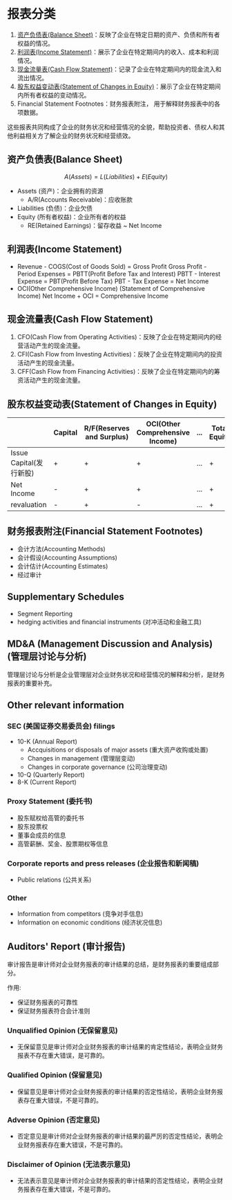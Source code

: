 # 报表分类

1. [资产负债表(Balance Sheet)](#资产负债表balance-sheet)：反映了企业在特定日期的资产、负债和所有者权益的情况。
2. [利润表(Income Statement)](#利润表income-statement)：展示了企业在特定期间内的收入、成本和利润情况。
3. [现金流量表(Cash Flow Statement)](#现金流量表cash-flow-statement)：记录了企业在特定期间内的现金流入和流出情况。
4. [股东权益变动表(Statement of Changes in Equity)](#股东权益变动表statement-of-changes-in-equity)：展示了企业在特定期间内所有者权益的变动情况。
5. Financial Statement Footnotes：财务报表附注， 用于解释财务报表中的各项数据。

这些报表共同构成了企业的财务状况和经营情况的全貌，帮助投资者、债权人和其他利益相关方了解企业的财务状况和经营绩效。

## 资产负债表(Balance Sheet)

$$
A(Assets) = L(Liabilities) + E(Equity)
$$

- Assets (资产)：企业拥有的资源
  - A/R(Accounts Receivable)：应收账款
- Liabilities (负债)：企业欠债
- Equity (所有者权益)：企业所有者的权益
  - RE(Retained Earnings)：留存收益 ~ Net Income

## 利润表(Income Statement)

- Revenue - COGS(Cost of Goods Sold) = Gross Profit
  Gross Profit - Period Expenses = PBTT(Profit Before Tax and Interest)
  PBTT - Interest Expense = PBT(Profit Before Tax)
  PBT - Tax Expense = Net Income
- OCI(Other Comprehensive Income) (Statement of Comprehensive Income)
  Net Income + OCI = Comprehensive Income

## 现金流量表(Cash Flow Statement)

1. CFO(Cash Flow from Operating Activities)：反映了企业在特定期间内的经营活动产生的现金流量。
2. CFI(Cash Flow from Investing Activities)：反映了企业在特定期间内的投资活动产生的现金流量。
3. CFF(Cash Flow from Financing Activities)：反映了企业在特定期间内的筹资活动产生的现金流量。

## 股东权益变动表(Statement of Changes in Equity)

|   |Capital|R/F(Reserves and Surplus)|OCI(Other Comprehensive Income)|...|Total Equity|
|---|---|---|--|--|--|
|Issue Capital(发行新股)|+|+|+|...|+|
|Net Income|-|+|+|...|+|
revaluation|-|+|-|...|+|

## 财务报表附注(Financial Statement Footnotes)

- 会计方法(Accounting Methods)
- 会计假设(Accounting Assumptions)
- 会计估计(Accounting Estimates)
- 经过审计

## Supplementary Schedules

- Segment Reporting
- hedging activities and financial instruments (对冲活动和金融工具)

## MD&A (Management Discussion and Analysis) (管理层讨论与分析)

管理层讨论与分析是企业管理层对企业财务状况和经营情况的解释和分析，是财务报表的重要补充。

## Other relevant information

### SEC (美国证券交易委员会) filings

- 10-K (Annual Report)
  - Accquisitions or disposals of major assets (重大资产收购或处置)
  - Changes in management (管理层变动)
  - Changes in corporate governance (公司治理变动)
- 10-Q (Quarterly Report)
- 8-K (Current Report)

### Proxy Statement (委托书)

- 股东赋权给高管的委托书
- 股东投票权
- 董事会成员的信息
- 高管薪酬、奖金、股票期权等信息

### Corporate reports and press releases (企业报告和新闻稿)

- Public relations (公共关系)

### Other

- Information from competitors (竞争对手信息)
- Information on economic conditions (经济状况信息)

## Auditors' Report (审计报告)

审计报告是审计师对企业财务报表的审计结果的总结，是财务报表的重要组成部分。

作用:

- 保证财务报表的可靠性
- 保证财务报表符合会计准则

### Unqualified Opinion (无保留意见)

- 无保留意见是审计师对企业财务报表的审计结果的肯定性结论，表明企业财务报表不存在重大错误，是可靠的。

### Qualified Opinion (保留意见)

- 保留意见是审计师对企业财务报表的审计结果的否定性结论，表明企业财务报表存在重大错误，不是可靠的。

### Adverse Opinion (否定意见)

- 否定意见是审计师对企业财务报表的审计结果的最严厉的否定性结论，表明企业财务报表存在重大错误，不是可靠的。

### Disclaimer of Opinion (无法表示意见)

- 无法表示意见是审计师对企业财务报表的审计结果的否定性结论，表明企业财务报表存在重大错误，不是可靠的。
